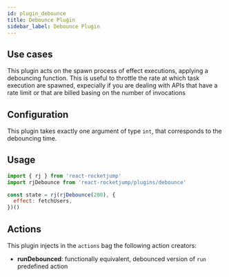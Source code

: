```yaml
---
id: plugin_debounce
title: Debounce Plugin
sidebar_label: Debounce Plugin
---
```


## Use cases

This plugin acts on the spawn process of effect executions, applying a debouncing function. This is useful to throttle the rate at which task execution are spawned, expecially if you are dealing with APIs that have a rate limit or that are billed basing on the number of invocations

## Configuration

This plugin takes exactly one argument of type `int`, that corresponds to the debouncing time.

## Usage

```js
import { rj } from 'react-rocketjump'
import rjDebounce from 'react-rocketjump/plugins/debounce'

const state = rj(rjDebounce(200), {
  effect: fetchUsers,
})()
```

## Actions

This plugin injects in the `actions` bag the following action creators:

- **runDebounced**: functionally equivalent, debounced version of `run` predefined action
